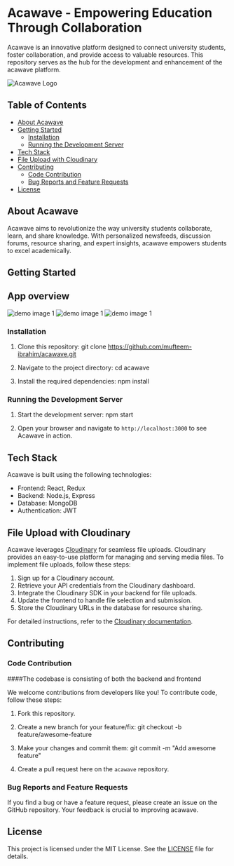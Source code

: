 # Acawave - Empowering Education Through Collaboration

 Acawave is an innovative platform designed to connect university students, foster collaboration, and provide access to valuable resources. This repository serves as the hub for the development and enhancement of the acawave platform.

![Acawave Logo](/assets/logo.png)

## Table of Contents

- [About Acawave](#about-connectix)
- [Getting Started](#getting-started)
  - [Installation](#installation)
  - [Running the Development Server](#running-the-development-server)
- [Tech Stack](#tech-stack)
- [File Upload with Cloudinary](#file-upload-with-cloudinary)
- [Contributing](#contributing)
  - [Code Contribution](#code-contribution)
  - [Bug Reports and Feature Requests](#bug-reports-and-feature-requests)
- [License](#license)

## About Acawave

Acawave aims to revolutionize the way university students collaborate, learn, and share knowledge. With personalized newsfeeds, discussion forums, resource sharing, and expert insights, acawave empowers students to excel academically.

## Getting Started
## App overview
![demo image 1](./imgs/mobile.gif)
![demo image 1](./imgs/mobile(1).gif)
![demo image 1](./imgs/mobile(2).gif)
### Installation

1. Clone this repository:
git clone https://github.com/mufteem-ibrahim/acawave.git

2. Navigate to the project directory:
cd acawave

3. Install the required dependencies:
npm install

### Running the Development Server

1. Start the development server:
npm start

2. Open your browser and navigate to `http://localhost:3000` to see Acawave in action.

## Tech Stack

Acawave is built using the following technologies:

- Frontend: React, Redux
- Backend: Node.js, Express
- Database: MongoDB
- Authentication: JWT

## File Upload with Cloudinary

Acawave leverages [Cloudinary](https://cloudinary.com/) for seamless file uploads. Cloudinary provides an easy-to-use platform for managing and serving media files. To implement file uploads, follow these steps:

1. Sign up for a Cloudinary account.
2. Retrieve your API credentials from the Cloudinary dashboard.
3. Integrate the Cloudinary SDK in your backend for file uploads.
4. Update the frontend to handle file selection and submission.
5. Store the Cloudinary URLs in the database for resource sharing.

For detailed instructions, refer to the [Cloudinary documentation](https://cloudinary.com/documentation).

## Contributing

### Code Contribution
####The codebase is consisting of both the backend and frontend


We welcome contributions from developers like you! To contribute code, follow these steps:

1. Fork this repository.

2. Create a new branch for your feature/fix:
git checkout -b feature/awesome-feature

3. Make your changes and commit them:
git commit -m "Add awesome feature"

5. Create a pull request here on the `acawave` repository.

### Bug Reports and Feature Requests

If you find a bug or have a feature request, please create an issue on the GitHub repository. Your feedback is crucial to improving acawave.

## License

This project is licensed under the MIT License. See the [LICENSE](/LICENSE) file for details.
